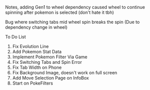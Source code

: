 Notes, adding Gen1 to wheel dependency caused wheel to continue spinning after pokemon is selected (don't hate it tbh)

Bug where switching tabs mid wheel spin breaks the spin
(Due to dependency change in wheel)

To Do List
1. Fix Evolution Line
2. Add Pokemon Stat Data
3. Implement Pokemon Filter Via Game
4. Fix Switching Tabs and Spin Error
5. Fix Tab Width on Phone
6. Fix Background Image, doesn't work on full screen
7. Add Move Selection Page on InfoBox
8. Start on PokeFilters